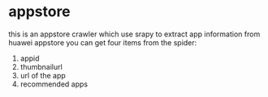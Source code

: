 # appstore
this is an appstore crawler which use srapy to extract app information from huawei appstore
you can get four items from the spider:
1. appid
2. thumbnailurl
3. url of the app
4. recommended apps

